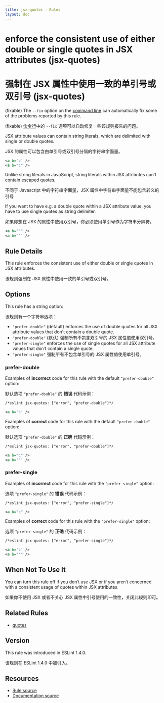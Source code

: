 ```yaml
---
title: jsx-quotes - Rules
layout: doc
---
```

<!-- Note: No pull requests accepted for this file. See README.md in the root directory for details. -->

# enforce the consistent use of either double or single quotes in JSX attributes (jsx-quotes)

# 强制在 JSX 属性中使用一致的单引号或双引号 (jsx-quotes)

(fixable) The `--fix` option on the [command line](../user-guide/command-line-interface#fix) can automatically fix some of the problems reported by this rule.

(fixable) [命令行](../user-guide/command-line-interface#fix)中的 `--fix` 选项可以自动修复一些该规则报告的问题。

JSX attribute values can contain string literals, which are delimited with single or double quotes.

JSX 的属性可以包含由单引号或双引号分隔的字符串字面量。

```xml
<a b='c' />
<a b="c" />
```

Unlike string literals in JavaScript, string literals within JSX attributes can’t contain escaped quotes.

不同于 Javascript 中的字符串字面量，JSX 属性中字符串字面量不能包含转义的引号

If you want to have e.g. a double quote within a JSX attribute value, you have to use single quotes as string delimiter.

如果你想在 JSX 的属性中使用双引号，你必须使用单引号作为字符串分隔符。

```xml
<a b="'" />
<a b='"' />
```

## Rule Details

This rule enforces the consistent use of either double or single quotes in JSX attributes.

该规则强制在 JSX 属性中使用一致的单引号或双引号。

## Options

This rule has a string option:

该规则有一个字符串选项：

* `"prefer-double"` (default) enforces the use of double quotes for all JSX attribute values that don't contain a double quote.
* `"prefer-double"` (默认) 强制所有不包含双引号的 JSX 属性值使用双引号。
* `"prefer-single"` enforces the use of single quotes for all JSX attribute values that don’t contain a single quote.
* `"prefer-single"` 强制所有不包含单引号的 JSX 属性值使用单引号。

### prefer-double

Examples of **incorrect** code for this rule with the default `"prefer-double"` option:

默认选项 `"prefer-double"` 的 **错误** 代码示例：

```xml
/*eslint jsx-quotes: ["error", "prefer-double"]*/

<a b='c' />
```

Examples of **correct** code for this rule with the default `"prefer-double"` option:

默认选项 `"prefer-double"` 的 **正确** 代码示例：

```xml
/*eslint jsx-quotes: ["error", "prefer-double"]*/

<a b="c" />
<a b='"' />
```

### prefer-single

Examples of **incorrect** code for this rule with the `"prefer-single"` option:

选项 `"prefer-single"` 的 **错误** 代码示例：

```xml
/*eslint jsx-quotes: ["error", "prefer-single"]*/

<a b="c" />
```

Examples of **correct** code for this rule with the `"prefer-single"` option:

选项 `"prefer-single"` 的 **正确** 代码示例：

```xml
/*eslint jsx-quotes: ["error", "prefer-single"]*/

<a b='c' />
<a b="'" />
```

## When Not To Use It

You can turn this rule off if you don’t use JSX or if you aren’t concerned with a consistent usage of quotes within JSX attributes.

如果你不使用 JSX 或者不关心 JSX 属性中引号使用的一致性，关闭此规则即可。

## Related Rules

* [quotes](quotes)

## Version

This rule was introduced in ESLint 1.4.0.

该规则在 ESLint 1.4.0 中被引入。

## Resources

* [Rule source](https://github.com/eslint/eslint/tree/master/lib/rules/jsx-quotes.js)
* [Documentation source](https://github.com/eslint/eslint/tree/master/docs/rules/jsx-quotes.md)
